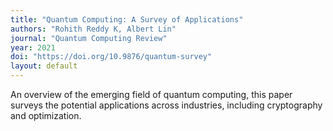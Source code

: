 ```yaml
---
title: "Quantum Computing: A Survey of Applications"
authors: "Rohith Reddy K, Albert Lin"
journal: "Quantum Computing Review"
year: 2021
doi: "https://doi.org/10.9876/quantum-survey"
layout: default
---
```


An overview of the emerging field of quantum computing, this paper surveys the potential applications across industries, including cryptography and optimization.
